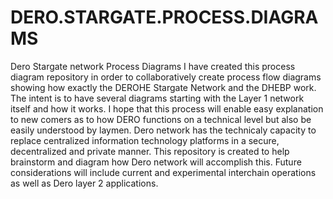 # DERO.STARGATE.PROCESS.DIAGRAMS
Dero Stargate network Process Diagrams
I have created this process diagram repository in order to collaboratively create process flow diagrams showing how exactly the DEROHE Stargate Network and the DHEBP work.
The intent is to have several diagrams starting with the Layer 1 network itself and how it works. 
I hope that this process will enable easy explanation to new comers as to how DERO functions on a technical level but also be easily understood by laymen.
Dero network has the technicaly capacity to replace centralized information technology platforms in a secure, decentralized and private manner. This repository is created to help brainstorm and diagram how Dero network will accomplish this.
Future considerations will include current and experimental interchain operations as well as Dero layer 2 applications.
